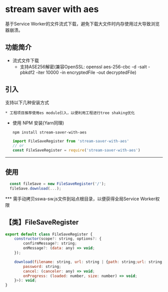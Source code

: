# stream saver with aes
基于Service Worker的文件流式下载，避免下载大文件时内存使用过大导致浏览器崩溃。

## 功能简介
* 流式文件下载
  * 支持ASE256解密(兼容OpenSSL: openssl aes-256-cbc -d -salt -pbkdf2 -iter 10000 -in encryptedFile -out decryptedFile)

## 引入

支持以下几种安装方式

    * 工程项目推荐使用es module引入，以便利用工程进行tree shaking优化

* 使用 NPM 安装(Yarn同理)
  ```
  npm install stream-saver-with-aes
  ```
  ```Javascript
  import FileSaveRegister from 'stream-saver-with-aes'
  // or
  const FileSaveRegister = require('stream-saver-with-aes')
  ```
  
---
## 使用
```Javascript
  const fileSave = new FileSaveRegister('/');
  fileSave.download(...);
  ```
  *** 需手动拷贝sswa-sw.js文件到站点根目录，以便获得全局Service Worker权限
  
  
## 【类】FileSaveRegister
```JavaScript
export default class FileSaveRegister {
    constructor(scope?: string, options?: {
        confirmMessage?: string;
        onMessage?: (data: any) => void;
    });

    download(filename: string, url: string | {path: string;url: string;}[], size?: number, options?: Partial<{
        password: string;
        cancel: (canceler: any) => void;
        onProgress: (loaded: number, size: number) => void;
    }>): void;
}
```
